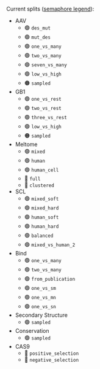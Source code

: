 Current splits ([semaphore legend](../README.md#split-semaphore)):

- AAV
  - 🟢 `des_mut`
  - 🟢 `mut_des`
  - 🟢 `one_vs_many`
  - 🟢 `two_vs_many`
  - 🟢 `seven_vs_many`
  - 🟢 `low_vs_high`
  - 🟠 `sampled`
- GB1
  - 🟢 `one_vs_rest`
  - 🟢 `two_vs_rest`
  - 🟢 `three_vs_rest`
  - 🟢 `low_vs_high`
  - 🟠 `sampled`
- Meltome
  - 🟢 `mixed`
  - 🟢 `human`
  - 🟢 `human_cell`
  - 🔴 `full`
  - 🔴 `clustered`
- SCL
  - 🟢 `mixed_soft`
  - 🟢 `mixed_hard`
  - 🟢 `human_soft`
  - 🟢 `human_hard`
  - 🟢 `balanced`
  - 🟢 `mixed_vs_human_2`
- Bind
  - 🟢 `one_vs_many`
  - 🟢 `two_vs_many`
  - 🟢 `from_publication`
  - 🟢 `one_vs_sm`
  - 🟢 `one_vs_mn`
  - 🟢 `one_vs_sn`
- Secondary Structure
  - 🟢 `sampled`
- Conservation
  - 🟢 `sampled`
- CAS9
  - 🔴 `positive_selection`
  - 🔴 `negative_selection`
